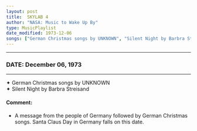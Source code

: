 ```yaml
---
layout: post
title:  SKYLAB 4
author: "NASA: Music to Wake Up By"
type: MusicPlaylist
date_modified: 1973-12-06
songs: ["German Christmas songs by UNKNOWN", "Silent Night by Barbra Streisand"]
---
```


----
### DATE: December 06, 1973
----
✦ German Christmas songs by UNKNOWN  &nbsp;<br />
✦ Silent Night by Barbra Streisand

#### Comment:
* A message from the people of Germany followed by German Christmas songs. Santa Claus Day in Germany falls on this date.



<br/>
<center>
	<a target="_blank"
	   href="https://twitter.com/intent/tweet?hashtags=Space,NASA,Playlist,NASAWakeupCalls,SpaceProgram&text={{ page.author}}, '{{ page.songs.first }}' {{ page.title }}, {{ page.date | date: '%B %d, %Y' }}. {{ site.url }}{{ page.url }}&via=nasawakeupcalls"><i class="fab fa-twitter" alt="Tweet this page" style="font-size: 1.3em;"></i></a>
	&nbsp; 	<i class="fas fa-user-astronaut" style="font-size: 1.5em;"></i> &nbsp;
    <a type="amzn" search="'German Christmas songs by UNKNOWN' or 'Silent Night by Barbra Streisand'" category="popular music">
    <i class="fab fa-amazon" style="font-size: 1.3em;"></i></a>
</center>
